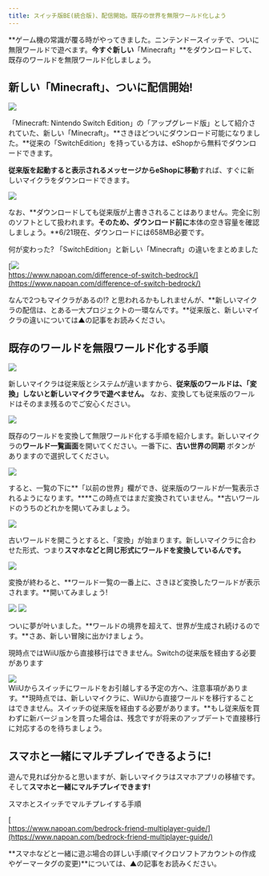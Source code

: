 ```yaml
---
title: スイッチ版BE(統合版)、配信開始。既存の世界を無限ワールド化しよう
---
```


**ゲーム機の常識が覆る時がやってきました。ニンテンドースイッチで、ついに無限ワールドで遊べます。**今すぐ新しい**「Minecraft」**をダウンロードして、既存のワールドを無限ワールド化しましょう。

## 新しい「Minecraft」、ついに配信開始!

![](https://cdn-ak.f.st-hatena.com/images/fotolife/s/sasigume/20210208/20210208095320.jpg)

「Minecraft: Nintendo Switch Edition」の「アップグレード版」として紹介されていた、新しい「Minecraft」。**さきほどついにダウンロード可能になりました。**従来の「SwitchEdition」を持っている方は、eShopから無料でダウンロードできます。

**従来版を起動すると表示されるメッセージからeShopに移動**すれば、すぐに新しいマイクラをダウンロードできます。

![](https://cdn-ak.f.st-hatena.com/images/fotolife/s/sasigume/20210208/20210208095331.jpg)

なお、**ダウンロードしても従来版が上書きされることはありません。完全に別のソフトとして扱われます。**そのため、ダウンロード前に**本体の空き容量を確認しましょう。**6/21現在、ダウンロードには658MB必要です。

何が変わった? 「SwitchEdition」と新しい「Minecraft」の違いをまとめました

[![](https://cdn-ak.f.st-hatena.com/images/fotolife/s/sasigume/20210208/20210208103522.png)  
https://www.napoan.com/difference-of-switch-bedrock/](https://www.napoan.com/difference-of-switch-bedrock/)

なんで2つもマイクラがあるの!? と思われるかもしれませんが、**新しいマイクラの配信は、とある一大プロジェクトの一環なんです。**従来版と、新しいマイクラの違いについては▲の記事をお読みください。

## 既存のワールドを無限ワールド化する手順

![](https://cdn-ak.f.st-hatena.com/images/fotolife/s/sasigume/20210208/20210208123159.png)

新しいマイクラは従来版とシステムが違いますから、**従来版のワールドは、「変換」しないと新しいマイクラで遊べません。** なお、変換しても従来版のワールドはそのまま残るのでご安心ください。

![](https://cdn-ak.f.st-hatena.com/images/fotolife/s/sasigume/20210208/20210208102818.jpg)

既存のワールドを変換して無限ワールド化する手順を紹介します。新しいマイクラの**ワールド一覧画面**を開いてください。一番下に、**古い世界の同期** ボタンがありますので選択してください。

![](https://cdn-ak.f.st-hatena.com/images/fotolife/s/sasigume/20210208/20210208101721.jpg)

すると、一覧の下に**「以前の世界」欄ができ、従来版のワールドが一覧表示されるようになります。****この時点ではまだ変換されていません。**古いワールドのうちのどれかを開いてみましょう。

![](https://cdn-ak.f.st-hatena.com/images/fotolife/s/sasigume/20210208/20210208095324.jpg)

古いワールドを開こうとすると、「変換」が始まります。新しいマイクラに合わせた形式、つまり**スマホなどと同じ形式にワールドを変換しているんです。**

![](https://cdn-ak.f.st-hatena.com/images/fotolife/s/sasigume/20210208/20210208111205.jpg)

変換が終わると、**ワールド一覧の一番上に、さきほど変換したワールドが表示されます。**開いてみましょう!

![](https://cdn-ak.f.st-hatena.com/images/fotolife/s/sasigume/20210208/20210208090447.jpg) ![](https://cdn-ak.f.st-hatena.com/images/fotolife/s/sasigume/20210208/20210208095327.jpg)

ついに夢が叶いました。**ワールドの境界を超えて、世界が生成され続けるのです。**さあ、新しい冒険に出かけましょう。

現時点ではWiiU版から直接移行はできません。Switchの従来版を経由する必要があります

![](https://cdn-ak.f.st-hatena.com/images/fotolife/s/sasigume/20210208/20210208122626.png)  
WiiUからスイッチにワールドをお引越しする予定の方へ、注意事項があります。**現時点では、新しいマイクラに、WiiUから直接ワールドを移行することはできません。スイッチの従来版を経由する必要があります。**もし従来版を買わずに新バージョンを買った場合は、残念ですが将来のアップデートで直接移行に対応するのを待ちましょう。

## スマホと一緒にマルチプレイできるように!

遊んで見れば分かると思いますが、新しいマイクラはスマホアプリの移植です。そして**スマホと一緒にマルチプレイできます!**

スマホとスイッチでマルチプレイする手順

[  
https://www.napoan.com/bedrock-friend-multiplayer-guide/](https://www.napoan.com/bedrock-friend-multiplayer-guide/)

**スマホなどと一緒に遊ぶ場合の詳しい手順(マイクロソフトアカウントの作成やゲーマータグの変更)**については、▲の記事をお読みください。
